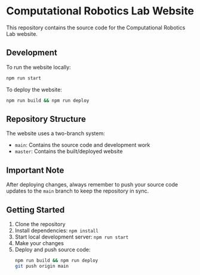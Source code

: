# Computational Robotics Lab Website

This repository contains the source code for the Computational Robotics Lab website.

## Development

To run the website locally:
```bash
npm run start
```

To deploy the website:
```bash
npm run build && npm run deploy
```

## Repository Structure

The website uses a two-branch system:
- `main`: Contains the source code and development work
- `master`: Contains the built/deployed website

## Important Note

After deploying changes, always remember to push your source code updates to the `main` branch to keep the repository in sync.

## Getting Started

1. Clone the repository
2. Install dependencies: `npm install`
3. Start local development server: `npm run start`
4. Make your changes
5. Deploy and push source code:
   ```bash
   npm run build && npm run deploy
   git push origin main
   ```
